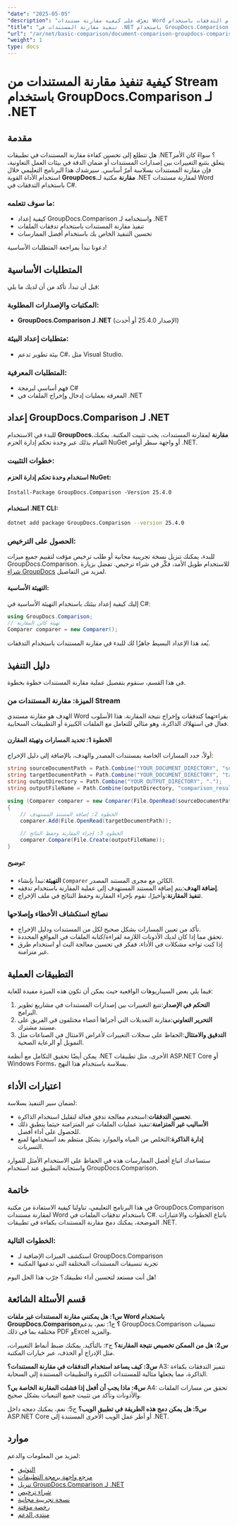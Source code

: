```yaml
---
"date": "2025-05-05"
"description": "تعرّف على كيفية مقارنة مستندات Word بكفاءة باستخدام التدفقات باستخدام GroupDocs.Comparison لـ .NET. يغطي هذا الدليل الإعداد والتنفيذ وأفضل الممارسات."
"title": "تنفيذ مقارنة المستندات في .NET باستخدام GroupDocs.Comparison لملفات Word من التدفقات"
"url": "/ar/net/basic-comparison/document-comparison-groupdocs-comparison-net-csharp/"
"weight": 1
type: docs
---
```

# كيفية تنفيذ مقارنة المستندات من Stream باستخدام GroupDocs.Comparison لـ .NET

## مقدمة

هل تتطلع إلى تحسين كفاءة مقارنة المستندات في تطبيقات .NET؟ سواءً كان الأمر يتعلق بتتبع التغييرات بين إصدارات المستندات أو ضمان الدقة في بيئات العمل التعاونية، فإن مقارنة المستندات بسلاسة أمرٌ أساسي. سيرشدك هذا البرنامج التعليمي خلال استخدام الأداة القوية **GroupDocs.مقارنة** مكتبة لـ .NET لمقارنة مستندات Word باستخدام التدفقات في C#.

### ما سوف تتعلمه:
- كيفية إعداد GroupDocs.Comparison واستخدامه لـ .NET
- تنفيذ مقارنة المستندات باستخدام تدفقات الملفات
- تحسين التنفيذ الخاص بك باستخدام أفضل الممارسات

دعونا نبدأ بمراجعة المتطلبات الأساسية!

## المتطلبات الأساسية

قبل أن تبدأ، تأكد من أن لديك ما يلي:

### المكتبات والإصدارات المطلوبة:
- **GroupDocs.Comparison لـ .NET** (الإصدار 25.4.0 أو أحدث)

### متطلبات إعداد البيئة:
- بيئة تطوير تدعم C#، مثل Visual Studio.

### المتطلبات المعرفية:
- فهم أساسي لبرمجة C#
- المعرفة بعمليات إدخال وإخراج الملفات في .NET

## إعداد GroupDocs.Comparison لـ .NET

للبدء في الاستخدام **GroupDocs.مقارنة** لمقارنة المستندات، يجب تثبيت المكتبة. يمكنك القيام بذلك عبر وحدة تحكم إدارة الحزم NuGet أو واجهة سطر أوامر .NET.

### خطوات التثبيت:

#### استخدام وحدة تحكم إدارة الحزم NuGet:
```plaintext
Install-Package GroupDocs.Comparison -Version 25.4.0
```

#### استخدام .NET CLI:
```bash
dotnet add package GroupDocs.Comparison --version 25.4.0
```

### الحصول على الترخيص:
للبدء، يمكنك تنزيل نسخة تجريبية مجانية أو طلب ترخيص مؤقت لتقييم جميع ميزات GroupDocs.Comparison. للاستخدام طويل الأمد، فكّر في شراء ترخيص. تفضل بزيارة [شراء GroupDocs](https://purchase.groupdocs.com/buy) لمزيد من التفاصيل.

#### التهيئة الأساسية:

إليك كيفية إعداد بيئتك باستخدام التهيئة الأساسية في C#:

```csharp
using GroupDocs.Comparison;
// تهيئة كائن المقارنة
Comparer comparer = new Comparer();
```

يُعد هذا الإعداد البسيط جاهزًا لك للبدء في مقارنة المستندات باستخدام التدفقات.

## دليل التنفيذ

في هذا القسم، سنقوم بتفصيل عملية مقارنة المستندات خطوة بخطوة.

### الميزة: مقارنة المستندات من Stream

الهدف هو مقارنة مستندي Word بقراءتهما كتدفقات وإخراج نتيجة المقارنة. هذا الأسلوب فعال في استهلاك الذاكرة، وهو مثالي للتعامل مع الملفات الكبيرة أو التطبيقات السحابية.

#### الخطوة 1: تحديد المسارات وتهيئة المقارن

أولاً، حدد المسارات الخاصة بمستندات المصدر والهدف، بالإضافة إلى دليل الإخراج:

```csharp
string sourceDocumentPath = Path.Combine("YOUR_DOCUMENT_DIRECTORY", "source.docx");
string targetDocumentPath = Path.Combine("YOUR_DOCUMENT_DIRECTORY", "target.docx");
string outputDirectory = Path.Combine("YOUR_OUTPUT_DIRECTORY", ".");
string outputFileName = Path.Combine(outputDirectory, "comparison_result.docx");

using (Comparer comparer = new Comparer(File.OpenRead(sourceDocumentPath)))
{
    // الخطوة 2: إضافة المستند المستهدف
    comparer.Add(File.OpenRead(targetDocumentPath));

    // الخطوة 3: إجراء المقارنة وحفظ النتائج
    comparer.Compare(File.Create(outputFileName));
}
```

##### توضيح:
- **التهيئة**:نبدأ بإنشاء `Comparer` الكائن مع مجرى المستند المصدر.
- **إضافة الهدف**:يتم إضافة المستند المستهدف إلى عملية المقارنة باستخدام تدفقه.
- **تنفيذ المقارنة**:وأخيرًا، نقوم بإجراء المقارنة وحفظ النتائج في ملف الإخراج.

### نصائح استكشاف الأخطاء وإصلاحها
- تأكد من تعيين المسارات بشكل صحيح لكل من المستندات ودليل الإخراج.
- تحقق مما إذا كان لديك الأذونات اللازمة لقراءة/كتابة الملفات في المواقع المحددة.
- إذا كنت تواجه مشكلات في الأداء، ففكر في تحسين معالجة البث أو استخدام طرق غير متزامنة.

## التطبيقات العملية

فيما يلي بعض السيناريوهات الواقعية حيث يمكن أن تكون هذه الميزة مفيدة للغاية:

1. **التحكم في الإصدار**:تتبع التغييرات بين إصدارات المستندات في مشاريع تطوير البرامج.
2. **التحرير التعاوني**:مقارنة التعديلات التي أجراها أعضاء مختلفون في الفريق على مستند مشترك.
3. **التدقيق والامتثال**:الحفاظ على سجلات التغييرات لأغراض الامتثال في الصناعات مثل التمويل أو الرعاية الصحية.

يمكن أيضًا تحقيق التكامل مع أنظمة .NET الأخرى، مثل تطبيقات ASP.NET Core أو Windows Forms، بسلاسة باستخدام هذا النهج.

## اعتبارات الأداء

لضمان سير التنفيذ بسلاسة:
- **تحسين التدفقات**:استخدم معالجة تدفق فعالة لتقليل استخدام الذاكرة.
- **الأساليب غير المتزامنة**:تنفيذ عمليات الملفات غير المتزامنة حيثما ينطبق ذلك للحصول على أداء أفضل.
- **إدارة الذاكرة**:التخلص من المياه والموارد بشكل منتظم بعد استخدامها لمنع التسربات.

ستساعدك اتباع أفضل الممارسات هذه في الحفاظ على الاستخدام الأمثل للموارد واستجابة التطبيق عند استخدام GroupDocs.Comparison.

## خاتمة

في هذا البرنامج التعليمي، تناولنا كيفية الاستفادة من مكتبة GroupDocs.Comparison لمقارنة مستندات Word باستخدام تدفقات الملفات في C#. باتباع الخطوات والاعتبارات الموضحة، يمكنك دمج مقارنة المستندات بكفاءة في تطبيقات .NET. 

### الخطوات التالية:
- استكشف الميزات الإضافية لـ GroupDocs.Comparison
- تجربة تنسيقات المستندات المختلفة التي تدعمها المكتبة

هل أنت مستعد لتحسين أداء تطبيقك؟ جرّب هذا الحل اليوم!

## قسم الأسئلة الشائعة

**س1: هل يمكنني مقارنة المستندات غير ملفات Word باستخدام GroupDocs.Comparison؟**
ج1: نعم، يدعم GroupDocs.Comparison تنسيقات مختلفة بما في ذلك PDF وExcel والمزيد.

**س2: هل من الممكن تخصيص نتيجة المقارنة؟**
ج٢: بالتأكيد. يمكنك ضبط أنماط التغييرات، مثل الإدراج أو الحذف، عبر خيارات المكتبة.

**س3: كيف يساعد استخدام التدفقات في مقارنة المستندات؟**
A3: تتميز التدفقات بكفاءة الذاكرة، مما يجعلها مثالية للمستندات الكبيرة والتطبيقات المستندة إلى السحابة.

**س4: ماذا يجب أن أفعل إذا فشلت المقارنة الخاصة بي؟**
A4: تحقق من مسارات الملفات والأذونات وتأكد من تثبيت جميع التبعيات بشكل صحيح.

**س5: هل يمكن دمج هذه الطريقة في تطبيق الويب؟**
ج5: نعم، يمكنك دمجه داخل ASP.NET Core أو أطر عمل الويب الأخرى المستندة إلى .NET.

## موارد

لمزيد من المعلومات والدعم:
- [التوثيق](https://docs.groupdocs.com/comparison/net/)
- [مرجع واجهة برمجة التطبيقات](https://reference.groupdocs.com/comparison/net/)
- [تنزيل GroupDocs.Comparison لـ .NET](https://releases.groupdocs.com/comparison/net/)
- [شراء ترخيص](https://purchase.groupdocs.com/buy)
- [نسخة تجريبية مجانية](https://releases.groupdocs.com/comparison/net/)
- [رخصة مؤقتة](https://purchase.groupdocs.com/temporary-license/)
- [منتدى الدعم](https://forum.groupdocs.com/c/comparison/)